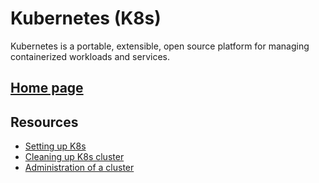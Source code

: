 # Kubernetes (K8s)

Kubernetes is a portable, extensible, open source platform for managing containerized workloads and services.

## [Home page](https://kubernetes.io/docs/concepts/overview/)

## Resources

- [Setting up K8s](setup/README.md)
- [Cleaning up K8s cluster](cleanup/README.md)
- [Administration of a cluster](administration/README.md)
